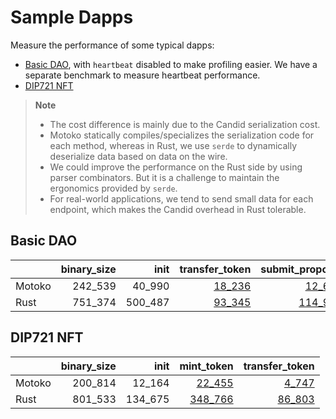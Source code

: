# Sample Dapps

Measure the performance of some typical dapps:

* [Basic DAO](https://github.com/dfinity/examples/tree/master/motoko/basic_dao),
with `heartbeat` disabled to make profiling easier. We have a separate benchmark to measure heartbeat performance.
* [DIP721 NFT](https://github.com/dfinity/examples/tree/master/motoko/dip721-nft-container)

> **Note**
>
> * The cost difference is mainly due to the Candid serialization cost.
> * Motoko statically compiles/specializes the serialization code for each method, whereas in Rust, we use `serde` to dynamically deserialize data based on data on the wire.
> * We could improve the performance on the Rust side by using parser combinators. But it is a challenge to maintain the ergonomics provided by `serde`.
> * For real-world applications, we tend to send small data for each endpoint, which makes the Candid overhead in Rust tolerable.


## Basic DAO

| |binary_size|init|transfer_token|submit_proposal|vote_proposal|
|--|--:|--:|--:|--:|--:|
|Motoko|242_539|40_990|[18_236](Motoko_dao_transfer.svg)|[12_676](Motoko_submit_proposal.svg)|[14_870](Motoko_vote.svg)|
|Rust|751_374|500_487|[93_345](Rust_dao_transfer.svg)|[114_984](Rust_submit_proposal.svg)|[124_724](Rust_vote.svg)|

## DIP721 NFT

| |binary_size|init|mint_token|transfer_token|
|--|--:|--:|--:|--:|
|Motoko|200_814|12_164|[22_455](Motoko_nft_mint.svg)|[4_747](Motoko_nft_transfer.svg)|
|Rust|801_533|134_675|[348_766](Rust_nft_mint.svg)|[86_803](Rust_nft_transfer.svg)|
